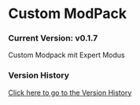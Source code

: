 # Custom ModPack

### Current Version: v0.1.7

Custom Modpack mit Expert Modus

### Version History

[Click here to go to the Version History](VERSIONS.md)
